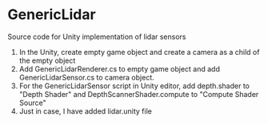 # GenericLidar
Source code for Unity implementation of lidar sensors

1. In the Unity, create empty game object and create a camera as a child of the empty object
2. Add GenericLidarRenderer.cs to empty game object and add GenericLidarSensor.cs to camera object.
3. For the GenericLidarSensor script in Unity editor, add depth.shader to "Depth Shader" and DepthScannerShader.compute to "Compute Shader Source"
4. Just in case, I have added lidar.unity file
